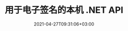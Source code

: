 ---
############################# Static ############################
layout: "product"
date: 2021-04-27T09:31:06+03:00
draft: false

product: "Signature"
product_tag: "signature"
platform: ".NET"
platform_tag: "net"

############################# Head ############################
head_title: ".NET 数字签名 API – 电子签名 PDF Word Excel 图像"
head_description: "C# .NET 数字签名 API，电子签名库，用于对 PDF、Word、Excel 电子表格、PowerPoint、图像和图形文档格式进行电子签名."

############################# Header ############################
title: "用于电子签名的本机 .NET API"
description: "将数字签名添加到文档格式并在 .NET 应用程序中实现流行的电子签名类型（文本、图像、二维码、条形码、印章和元数据）。"
button:
    enable: true

############################# SubMenu ############################
submenu:
    enable: true
    
    left:
        img_alt: "GroupDocs.Signature for .NET"
        image: "/border/groupdocs-signature-net.svg"
        product: "GroupDocs.Signature"
        platform: ".NET"

    middle:
        button:
            # button loop
            - link: "#overview"
              text: "概述"

            # button loop
            - link: "#features"
              text: "特征"

            # button loop
            - link: "#support"
              text: "Support"

            # button loop
            - link: "https://products.groupdocs.app/signature"
              text: "Live Demo"

            # button loop
            - link: "https://purchase.groupdocs.com/pricing/signature/net"
              text: "价钱"

    right:
        link_download: "https://downloads.groupdocs.com/signature"
        link_learn: "https://docs.groupdocs.com/signature/net/"
        link_buy: "https://purchase.groupdocs.com"

############################# 概述 ############################
overview:
    enable: true
    content: |
      使用 GroupDocs.Signature for .NET API 以 C#、ASP.NET 和其他基于 .NET 的技术构建应用程序，允许您签署数字业务文档，例如 PDF、Microsoft Word、Excel 电子表格、PowerPoint 演示文稿、图像、OpenDocument 和其他行业标准文件格式，无需安装任何其他软件。这个电子签名库易于使用，.NET 开发人员可以轻松地在其应用程序中添加高级数字签名功能，使用户能够安全地签名、搜索和验证来自流行文档格式的电子签名。它支持实现多种签名类型，如文本、图像、条形码、二维码、表单域、图章和元数据。

      文档签名 API 使您能够使用简单和高级的搜索选项来快速在文档上找到所需的签名。应用签名样式、外观管理和自定义签名属性（如尺寸、阴影、对齐等）的选项也可以通过这个功能丰富的文档签名 API 实现。

      GroupDocs.Signature for .NET 可用于任何支持 .NET 平台的开发环境。它与所有基于 .NET 的语言兼容，并支持可以安装 Mono 或 .NET 框架（包括 .NET Core）的流行操作系统（Windows、Linux、MacOS）。
    tabs:
      enable: true
      
      ## TAB ONE ##
      tab_one:
        description: |
          以下是 .NET 的 GroupDocs.Signature 的概述：
      
        left:
          enable: true
          icon: "fab fa-html5"
          title: "签名类型"
          content: |
            * 文字签名
            * 图像签名
            * 数字签名
            * 二维码签名
            * 条码签名
            * 盖章签名
            * 元数据签名
      
      ## TAB TWO ##
      tab_two:
        description: |
          GroupDocs.Signature for .NET 支持查看所有流行的[文档文件格式](https://docs.groupdocs.com/signature/net/supported-document-formats/)。只需几行代码，即可在您的 .NET 应用程序中添加 PDF 签名、微软办公软件 Word、Excel 电子表格、图像、HTML、Outlook 电子邮件、OneNote、项目和图形查看功能。

        left:
          enable: true
          table:
            # table loop
            - title: "微软办公软件"
              content: |
                * **Word:** DOC, DOCX, DOCM, DOT, DOTX, DOTM, RTF, TXT
                * **Excel:** XLS, XLSX, XLSM, XLSB, XLTM, XLT, XLTM, XLTX, XLAM, SXC, SpreadsheetML
                * **PowerPoint:** PPT, PPTX, PPS, PPSX, PPSM, POT, POTM, POTX, PPTM

        right:
          enable: true
          table:
            # table loop
            - title: "Images & 其他格式"
              content: |
                * **图像**：JPG、BMP、PNG、TIFF、GIF、DCM、WEBP
                * **OpenDocument**：ODT、OTT、OTS、ODS、ODP、OTP、ODG
                * **Jpeg2000**：JP2、JPF、JPX、J2K、J2C、JPM
                * **元文件**：EMF、WMF、CMX
                * **便携式**：PDF
                * **可缩放矢量图形**：CDR、SVG
                * **Adobe Photoshop**：PSD
                * **其他**：DJVU

      ## TAB THREE ##
      tab_three:
        description: |
          GroupDocs.Signature for .NET 支持以下操作系统、框架和包管理器:
        
        left:
          enable: true
          table:
            # table loop
            - icon: "fab fa-windows"
              title: "操作系统"
              content: |
                * Windows Desktop
                * Windows Server
                * Windows Azure
                * Linux
                * MacOS

            # table loop
            - icon: "fas fa-code"
              title: "支持的框架"
              content: |
                * .NET Framework 2.0 或更高版本
                * Mono 框架 1.2 或更高版本
                * .NET 标准 2.0
                * .NET Core 2.0
                * .NET Core 2.1

        right:
          enable: true
          table:
            # table loop
            - icon: "fas fa-box"
              title: "包管理器"
              content: |
                * NuGet

            # table loop
            - icon: "fas fa-tools"
              title: "开发环境"
              content: |
                * Microsoft Visual Studio
                * Xamarin.Android
                * Xamarin.IOS
                * Xamarin.Mac
                * MonoDevelop

############################# 特征 ############################
features:
    enable: true
    title: "GroupDocs.Signature for .NET 特征"

    feature:
      # feature loop
      - icon: "fas fa-copy"
        content: "从支持的文档格式创建、搜索、更新、隐藏、验证和删除电子签名"

      # feature loop
      - icon: "fas fa-eye"
        content: "为 Excel 电子表格指定 XML 高级电子签名 (XAdES)"

      # feature loop
      - icon: "fas fa-bolt"
        content: "Retrieve Image Content from Documents Signed with QR-Code, BarCode & 图像签名s"
      
      # feature loop
      - icon: "fas fa-file-powerpoint"
        content: "Set Height, Width, Margins & Alignment for Text or 图像签名 & Place on Specific Page"

      # feature loop
      - icon: "fas fa-code"
        content: "搜索、验证和数字签名 PowerPoint 演示文档"

      # feature loop
      - icon: "fas fa-cloud"
        content: "使用本机文本水印对文字处理文档格式进行签名"

      # feature loop
      - icon: "fas fa-columns"
        content: "设置图像签名类型，例如圆形或方形并配置边距、字体颜色、旋转"

      # feature loop
      - icon: "fas fa-file-word"
        content: "将数字证书应用于带有签名行的文档、电子表格和 PDF 文件"

      # feature loop
      - icon: "fas fa-envelope"
        content: "对签名文字进行颜色设置、透明度和旋转"

      # feature loop
      - icon: "fas fa-print"
        content: "设置亮度和灰度选项并指定图像中图像签名的缩进"

      # feature loop
      - icon: "fas fa-file-archive"
        content: "嵌入自定义对象、序列化以及加密和解密 PDF 文档的元数据签名值"

      # feature loop
      - icon: "fas fa-lock"
        content: "在 PDF 文档中隐藏、删除或自定义数字签名的外观"

      # feature loop
      - icon: "fas fa-file-code"
        content: "使用数字表单字段和文字签名作为图像、注释、贴纸或水印签署 PDF 文档"
      
      # feature loop
      - icon: "fas fa-fill-drip"
        content: "将签名文字放入 MS Word 和 PDF 文档的表单域"

      # feature loop
      - icon: "fas fa-file-excel"
        content: "指定用于处理 Word 文件的签名或电子签名扩展验证的任意文档页"

      # feature loop
      - icon: "fas fa-heading"
        content: "以不同格式保存已签名的图像文件并将已签名的电子表格导出为图像或多页 TIFF"

      # feature loop
      - icon: "fas fa-project-diagram"
        content: "为签名文件分配、修改和删除密码并将电子签名应用于受密码保护的文件"

      # feature loop
      - icon: "fas fa-cube"
        content: "元数据中带有自定义对象的 eSign 工作表、PowerPoint 幻灯片、Word 文档和图像"

      # feature loop
      - icon: "fab fa-uncharted"
        content: "将签名笔刷样式设置为实体、纹理、线性渐变和径向渐变"

      # feature loop
      - icon: "fab fa-uncharted"
        content: "使用自定义加密二维码文本或数据签署文档"

      # feature loop
      - icon: "fab fa-uncharted"
        content: "使用 DjVu 格式作为图像文档搜索和签名文件"

      # feature loop
      - icon: "fab fa-uncharted"
        content: "通过文件 URL 提取文档信息，例如页数"

      # feature loop
      - icon: "fab fa-uncharted"
        content: "将 CorelDraw 文件搜索、签名和验证为图像文档"

      # feature loop
      - icon: "fab fa-uncharted"
        content: "保留存储在元数据中的已处理或已删除签名信息的历史记录"

      # feature loop
      - icon: "fab fa-uncharted"
        content: "将自定义数据对象、VCard 或电子邮件对象添加到二维码并验证 PDF 文件中的加密二维码"

    more_feature:
      # more_feature_loop
      - title: "Easily Add 数字签名"
        content: |
          GroupDocs.Signature for .NET API 允许您向支持的文件格式添加各种类型的签名。可以使用用于 .NET 的 GroupDocs.Signature 应用签名类型，例如文本、图像、数字、印章、QR 码、条形码和元数据。以下代码示例显示了如何将文本签名应用于 PDF 文档：

          ```cs
          using (Signature signature = new Signature("D:\\sample.pdf"))
          {
            TextSignOptions options = new TextSignOptions("John Smith")
            {
              // 设置文本颜色
              ForeColor = Color.Red
            };
            // 签署文件归档
            signature.Sign("D:\\signed.pdf", options);
          }
          ```
      # more_feature_loop
      - title: "Supported Barcode 签名类型"
        content: "我们的签名操作 API 为您提供将条形码签名应用于支持的文档格式的功能。 GroupDocs.Signature for .NET 支持各种条形码类型，例如 Code128、Code39Extended、Code39Standard、EAN14、EAN8、ITF14、UPCA 和 UPCE。还提供了一个名为“AllTypes”的静态对象，以支持所有已注册的条形码类型。"

      # more_feature_loop
      - title: "搜索签名和证书"
        content: |
          GroupDocs.Signature for .NET API，允许您从 Word 文档、Excel 电子表格和 PDF 文件中搜索数字证书。您还可以获取系统中注册的所有数字证书。还可以使用 GroupDocs.Signature for .NET API 在 Word 文档、Excel 电子表格、图像和 PDF 文件中搜索元数据签名。

          通过 GroupDocs.Signature for .NET API，您可以在任何文档、演示文稿、电子表格、图像以及 PDF 文件中搜索 QR-Code 和 Barcode 签名，并获取搜索进度。您还可以从使用二维签名码签名的文档中搜索自定义数据对象。

      # more_feature_loop
      - title: "条码的高级搜索选项"
        content: "您可以通过 GroupDocs.Signature for .NET API 非常轻松地搜索和定位所需的条形码，因为我们的签名 API 提供了高级搜索选项。这些使您能够在特定页面上搜索条形码，在整个文档中搜索，指定要搜索的不同页面（第一页、最后一页、偶数、奇数）、搜索特定编码类型的条形码、基于特定文本字符串搜索条形码或搜索条形码基于带有“包含”选项的字符串."

############################# Support ############################
support:
    enable: true

############################# Solutions ############################
solutions:
    enable: true
    title: "GroupDocs.Signature 为其他流行的开发环境提供文档查看 API"

    solution:
        # solution loop
        - img_alt: "GroupDocs.Signature for Java"
          image: "/border/groupdocs-signature-java.svg"
          product: "GroupDocs.Signature"
          platform: "Java"
          link: "/signature/java/"

############################# Back to top ###############################
back_to_top:
  enable: true
---